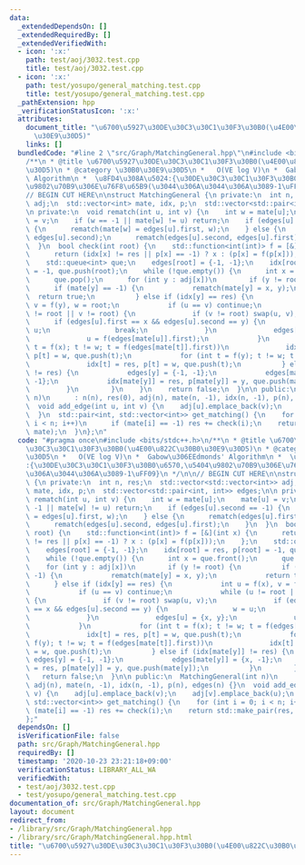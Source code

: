 ```yaml
---
data:
  _extendedDependsOn: []
  _extendedRequiredBy: []
  _extendedVerifiedWith:
  - icon: ':x:'
    path: test/aoj/3032.test.cpp
    title: test/aoj/3032.test.cpp
  - icon: ':x:'
    path: test/yosupo/general_matching.test.cpp
    title: test/yosupo/general_matching.test.cpp
  _pathExtension: hpp
  _verificationStatusIcon: ':x:'
  attributes:
    document_title: "\u6700\u5927\u30DE\u30C3\u30C1\u30F3\u30B0(\u4E00\u822C\u30B0\
      \u30E9\u30D5)"
    links: []
  bundledCode: "#line 2 \"src/Graph/MatchingGeneral.hpp\"\n#include <bits/stdc++.h>\n\
    /**\n * @title \u6700\u5927\u30DE\u30C3\u30C1\u30F3\u30B0(\u4E00\u822C\u30B0\u30E9\
    \u30D5)\n * @category \u30B0\u30E9\u30D5\n *   O(VE log V)\n *  Gabow\u306EEdmonds'\
    \ Algorithm\n *  \u8FD4\u308A\u5024:{\u30DE\u30C3\u30C1\u30F3\u30B0\u6570,\u5404\
    \u9802\u70B9\u306E\u76F8\u65B9(\u3044\u306A\u3044\u306A\u3089-1\uFF09}\n */\n\n\
    // BEGIN CUT HERE\n\nstruct MatchingGeneral {\n private:\n  int n, res;\n  std::vector<std::vector<int>>\
    \ adj;\n  std::vector<int> mate, idx, p;\n  std::vector<std::pair<int, int>> edges;\n\
    \n private:\n  void rematch(int u, int v) {\n    int w = mate[u];\n    mate[u]\
    \ = v;\n    if (w == -1 || mate[w] != u) return;\n    if (edges[u].second == -1)\
    \ {\n      rematch(mate[w] = edges[u].first, w);\n    } else {\n      rematch(edges[u].first,\
    \ edges[u].second);\n      rematch(edges[u].second, edges[u].first);\n    }\n\
    \  }\n  bool check(int root) {\n    std::function<int(int)> f = [&](int x) {\n\
    \      return (idx[x] != res || p[x] == -1) ? x : (p[x] = f(p[x]));\n    };\n\
    \    std::queue<int> que;\n    edges[root] = {-1, -1};\n    idx[root] = res, p[root]\
    \ = -1, que.push(root);\n    while (!que.empty()) {\n      int x = que.front();\n\
    \      que.pop();\n      for (int y : adj[x])\n        if (y != root) {\n    \
    \      if (mate[y] == -1) {\n            rematch(mate[y] = x, y);\n          \
    \  return true;\n          } else if (idx[y] == res) {\n            int u = f(x),\
    \ v = f(y), w = root;\n            if (u == v) continue;\n            while (u\
    \ != root || v != root) {\n              if (v != root) swap(u, v);\n        \
    \      if (edges[u].first == x && edges[u].second == y) {\n                w =\
    \ u;\n                break;\n              }\n              edges[u] = {x, y};\n\
    \              u = f(edges[mate[u]].first);\n            }\n            for (int\
    \ t = f(x); t != w; t = f(edges[mate[t]].first))\n              idx[t] = res,\
    \ p[t] = w, que.push(t);\n            for (int t = f(y); t != w; t = f(edges[mate[t]].first))\n\
    \              idx[t] = res, p[t] = w, que.push(t);\n          } else if (idx[mate[y]]\
    \ != res) {\n            edges[y] = {-1, -1};\n            edges[mate[y]] = {x,\
    \ -1};\n            idx[mate[y]] = res, p[mate[y]] = y, que.push(mate[y]);\n \
    \         }\n        }\n    }\n    return false;\n  }\n\n public:\n  MatchingGeneral(int\
    \ n)\n      : n(n), res(0), adj(n), mate(n, -1), idx(n, -1), p(n), edges(n) {}\n\
    \  void add_edge(int u, int v) {\n    adj[u].emplace_back(v);\n    adj[v].emplace_back(u);\n\
    \  }\n  std::pair<int, std::vector<int>> get_matching() {\n    for (int i = 0;\
    \ i < n; i++)\n      if (mate[i] == -1) res += check(i);\n    return std::make_pair(res,\
    \ mate);\n  }\n};\n"
  code: "#pragma once\n#include <bits/stdc++.h>\n/**\n * @title \u6700\u5927\u30DE\
    \u30C3\u30C1\u30F3\u30B0(\u4E00\u822C\u30B0\u30E9\u30D5)\n * @category \u30B0\u30E9\
    \u30D5\n *   O(VE log V)\n *  Gabow\u306EEdmonds' Algorithm\n *  \u8FD4\u308A\u5024\
    :{\u30DE\u30C3\u30C1\u30F3\u30B0\u6570,\u5404\u9802\u70B9\u306E\u76F8\u65B9(\u3044\
    \u306A\u3044\u306A\u3089-1\uFF09}\n */\n\n// BEGIN CUT HERE\n\nstruct MatchingGeneral\
    \ {\n private:\n  int n, res;\n  std::vector<std::vector<int>> adj;\n  std::vector<int>\
    \ mate, idx, p;\n  std::vector<std::pair<int, int>> edges;\n\n private:\n  void\
    \ rematch(int u, int v) {\n    int w = mate[u];\n    mate[u] = v;\n    if (w ==\
    \ -1 || mate[w] != u) return;\n    if (edges[u].second == -1) {\n      rematch(mate[w]\
    \ = edges[u].first, w);\n    } else {\n      rematch(edges[u].first, edges[u].second);\n\
    \      rematch(edges[u].second, edges[u].first);\n    }\n  }\n  bool check(int\
    \ root) {\n    std::function<int(int)> f = [&](int x) {\n      return (idx[x]\
    \ != res || p[x] == -1) ? x : (p[x] = f(p[x]));\n    };\n    std::queue<int> que;\n\
    \    edges[root] = {-1, -1};\n    idx[root] = res, p[root] = -1, que.push(root);\n\
    \    while (!que.empty()) {\n      int x = que.front();\n      que.pop();\n  \
    \    for (int y : adj[x])\n        if (y != root) {\n          if (mate[y] ==\
    \ -1) {\n            rematch(mate[y] = x, y);\n            return true;\n    \
    \      } else if (idx[y] == res) {\n            int u = f(x), v = f(y), w = root;\n\
    \            if (u == v) continue;\n            while (u != root || v != root)\
    \ {\n              if (v != root) swap(u, v);\n              if (edges[u].first\
    \ == x && edges[u].second == y) {\n                w = u;\n                break;\n\
    \              }\n              edges[u] = {x, y};\n              u = f(edges[mate[u]].first);\n\
    \            }\n            for (int t = f(x); t != w; t = f(edges[mate[t]].first))\n\
    \              idx[t] = res, p[t] = w, que.push(t);\n            for (int t =\
    \ f(y); t != w; t = f(edges[mate[t]].first))\n              idx[t] = res, p[t]\
    \ = w, que.push(t);\n          } else if (idx[mate[y]] != res) {\n           \
    \ edges[y] = {-1, -1};\n            edges[mate[y]] = {x, -1};\n            idx[mate[y]]\
    \ = res, p[mate[y]] = y, que.push(mate[y]);\n          }\n        }\n    }\n \
    \   return false;\n  }\n\n public:\n  MatchingGeneral(int n)\n      : n(n), res(0),\
    \ adj(n), mate(n, -1), idx(n, -1), p(n), edges(n) {}\n  void add_edge(int u, int\
    \ v) {\n    adj[u].emplace_back(v);\n    adj[v].emplace_back(u);\n  }\n  std::pair<int,\
    \ std::vector<int>> get_matching() {\n    for (int i = 0; i < n; i++)\n      if\
    \ (mate[i] == -1) res += check(i);\n    return std::make_pair(res, mate);\n  }\n\
    };"
  dependsOn: []
  isVerificationFile: false
  path: src/Graph/MatchingGeneral.hpp
  requiredBy: []
  timestamp: '2020-10-23 23:21:18+09:00'
  verificationStatus: LIBRARY_ALL_WA
  verifiedWith:
  - test/aoj/3032.test.cpp
  - test/yosupo/general_matching.test.cpp
documentation_of: src/Graph/MatchingGeneral.hpp
layout: document
redirect_from:
- /library/src/Graph/MatchingGeneral.hpp
- /library/src/Graph/MatchingGeneral.hpp.html
title: "\u6700\u5927\u30DE\u30C3\u30C1\u30F3\u30B0(\u4E00\u822C\u30B0\u30E9\u30D5)"
---
```

